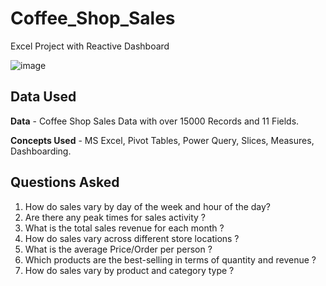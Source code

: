 # Coffee_Shop_Sales
Excel Project with Reactive Dashboard

![image](https://github.com/user-attachments/assets/44496536-9220-4101-b091-b819b43c5a48)

## Data Used

**Data** - Coffee Shop Sales Data with over 15000 Records and 11 Fields.

**Concepts Used** - MS Excel, Pivot Tables, Power Query, Slices, Measures, Dashboarding.

## Questions Asked  

1. How do sales vary by day of the week and hour of the day?
2. Are there any peak times for sales activity ?
3. What is the total sales revenue for each month ?
4. How do sales vary across different store locations ?
5. What is the average Price/Order per person ?
6. Which products are the best-selling in terms of quantity and revenue ?
7. How do sales vary by product and category type ? 

